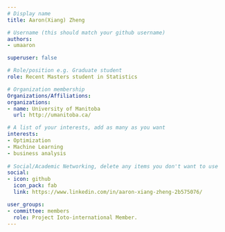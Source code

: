 ```yaml
---
# Display name
title: Aaron(Xiang) Zheng

# Username (this should match your github username)
authors:
- umaaron

superuser: false

# Role/position e.g. Graduate student
role: Recent Masters student in Statistics 

# Organization membership
Organizations/Affiliations:
organizations:
- name: University of Manitoba 
  url: http://umanitoba.ca/

# A list of your interests, add as many as you want
interests:
- Optimization 
- Machine Learning 
- business analysis 
 
# Social/Academic Networking, delete any items you don't want to use
social:
- icon: github
  icon_pack: fab
  link: https://www.linkedin.com/in/aaron-xiang-zheng-2b575076/

user_groups:
- committee: members
  role: Project Ioto-international Member.
---
```

